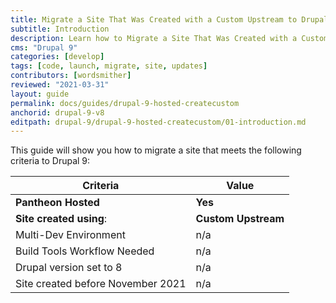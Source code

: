 ```yaml
---
title: Migrate a Site That Was Created with a Custom Upstream to Drupal 9
subtitle: Introduction
description: Learn how to Migrate a Site That Was Created with a Custom Upstream to Drupal 9
cms: "Drupal 9"
categories: [develop]
tags: [code, launch, migrate, site, updates]
contributors: [wordsmither]
reviewed: "2021-03-31"
layout: guide
permalink: docs/guides/drupal-9-hosted-createcustom
anchorid: drupal-9-v8
editpath: drupal-9/drupal-9-hosted-createcustom/01-introduction.md
---
```

This guide will show you how to migrate a site that meets the following criteria to Drupal 9:

|Criteria|Value
|---|---
|**Pantheon Hosted**| **Yes**
|**Site created using**:| **Custom Upstream**
|Multi-Dev Environment | n/a
|Build Tools Workflow Needed | n/a
|Drupal version set to 8| n/a
|Site created before November 2021| n/a

